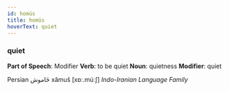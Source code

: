 ```yaml
---
id: homüs
title: homüs
hoverText: quiet
---
```


### quiet

**Part of Speech**: Modifier
**Verb**: to be quiet
**Noun**: quietness
**Modifier**: quiet

Persian خَاموش xâmuš [xɒː.múːʃ]
*Indo-Iranian Language Family*